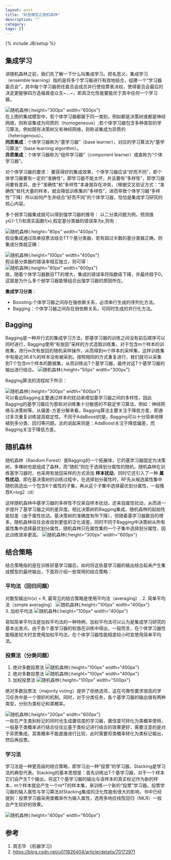 ```yaml
---
layout: post
title: "树型模型之随机森林"
description: ""
category: 
tags: []
---
```

{% include JB/setup %}

## 集成学习
讲随机森林之前，我们先了解一下什么叫集成学习。顾名思义，集成学习（ensemble learning）指的是将多个学习器进行有效地结合，组建一个“学习器委员会”，其中每个学习器担任委员会成员并行使投票表决权，使得委员会最后的决定更能够四方造福普度众生~…~，即其泛化性能要能优于其中任何一个学习器。

![随机森林](https://raw.githubusercontent.com/yuzujin/yuzujin.github.com/master/images/随机森林1.jpeg?raw=true "Title"){:height="300px" width="650px"}  
在上图的集成模型中，若个体学习器都属于同一类别，例如都是决策树或都是神经网络，则称该集成为同质的（homogeneous）;若个体学习器包含多种类型的学习算法，例如既有决策树又有神经网络，则称该集成为异质的（heterogenous）。  
**同质集成**：个体学习器称为“基学习器”（base learner），对应的学习算法为“基学习算法”（base learning algorithm）。  
**异质集成**：个体学习器称为“组件学习器”（component learner）或直称为“个体学习器”。  

对个体学习器的要求： 要获得好的集成效果，个体学习器应该“好而不同”，即个体学习器要有一定的“准确性”，即学习器不能太坏，并且要有“多样性”，即学习器间要有差异。由于“准确性”和“多样性”本身就存在冲突，（根据交叉验证方式：“准确性”依托大量的样本，就会降低训练集的“多样性”，进而导致个体学习器“多样性”下降）所以如何产生并结合“好而不同”的个体学习器，恰恰是集成学习研究的核心内容。  

多个弱学习器集成就可以得到强学习器的推导：
以二分类问题为例，预测值y∈{-1,1}和真实函数f(x),假定基分类器的错误率为ϵ,则有：  

![随机森林](https://raw.githubusercontent.com/yuzujin/yuzujin.github.com/master/images/随机森林2.png?raw=true "Title"){:height="80px" width="400px"}  
假设集成通过简单投票法结合TT个基分类器，若有超过半数的基分类器正确，则集成分类就正确： 

![随机森林](https://raw.githubusercontent.com/yuzujin/yuzujin.github.com/master/images/随机森林3.png?raw=true "Title"){:height="100px" width="400px"}  
假设基分类器的错误率相互独立，则可得：  
![随机森林](https://raw.githubusercontent.com/yuzujin/yuzujin.github.com/master/images/随机森林4.png?raw=true "Title"){:height="80px" width="600px"}  
故，随着个体学习器数目TT的增大，集成的错误率将指数级下降，并最终趋于0。这就是为什么多个弱学习器能够组合出强学习器的原因所在。  

**集成学习分类**：  
* Boosting:个体学习器之间存在强依赖关系，必须串行生成的序列化方法。
* Bagging：个体学习器之间存在弱依赖关系，可同时生成的并行化方法。

##  Bagging
Bagging是一种并行式的集成学习方法，即基学习器的训练之间没有前后顺序可以同时进行，Bagging使用“有放回”采样的方式选取训练集，对于包含m个样本的训练集，进行m次有放回的随机采样操作，从而得到m个样本的采样集，这样训练集中有接近36.8%的样本没有被采到。按照相同的方式重复进行，我们就可以采集到T个包含m个样本的数据集，从而训练出T个基学习器，最终对这T个基学习器的输出进行结合。
![随机森林](https://raw.githubusercontent.com/yuzujin/yuzujin.github.com/master/images/随机森林5.png?raw=true "Title"){:height="50px" width="300px"}  

Bagging算法的流程如下所示：  

![随机森林](https://raw.githubusercontent.com/yuzujin/yuzujin.github.com/master/images/随机森林6.jpeg?raw=true "Title"){:height="300px" width="600px"}  
可以看出Bagging主要通过样本的扰动来增加基学习器之间的多样性，因此Bagging的基学习器应为那些对训练集十分敏感的不稳定学习算法，例如：神经网络与决策树等。从偏差-方差分解来看，Bagging算法主要关注于降低方差，即通过多次重复训练提高稳定性。不同于AdaBoost的是，Bagging可以十分简单地移植到多分类、回归等问题。总的说起来则是：AdaBoost关注于降低偏差，而Bagging关注于降低方差。

## 随机森林
随机森林（Random Forest）是Bagging的一个拓展体，它的基学习器固定为决策树，多棵树也就组成了森林，而“随机”则在于选择划分属性的随机，随机森林在训练基学习器时，也采用有放回采样的方式添加 **样本扰动**，同时它还引入了一种 **属性扰动**，即在基决策树的训练过程中，在选择划分属性时，RF先从候选属性集中随机挑选出一个包含K个属性的子集，再从这个子集中选择最优划分属性，一般推荐K=log2（d）

这样随机森林中基学习器的多样性不仅来自样本扰动，还来自属性扰动，从而进一步提升了基学习器之间的差异度。相比决策树的Bagging集成，随机森林的起始性能较差（由于属性扰动，基决策树的准确度有所下降），但随着基学习器数目的增多，随机森林往往会收敛到更低的泛化误差。同时不同于Bagging中决策树从所有属性集中选择最优划分属性，随机森林只在属性集的一个子集中选择划分属性，因此训练效率更高。
![随机森林](https://raw.githubusercontent.com/yuzujin/yuzujin.github.com/master/images/随机森林7.jpeg?raw=true "Title"){:height="300px" width="600px"}  

## 结合策略
结合策略指的是在训练好基学习器后，如何将这些基学习器的输出结合起来产生集成模型的最终输出，下面将介绍一些常用的结合策略：  
### 平均法（回归问题）
对数型输出hi(x) = R, 最常见的结合策略是使用平均法（averaging）.
2. 简单平均法（simple averaging）
![随机森林](https://raw.githubusercontent.com/yuzujin/yuzujin.github.com/master/images/随机森林8.png?raw=true "Title"){:height="100px" width="400px"}   
3. 加权平均法
![随机森林](https://raw.githubusercontent.com/yuzujin/yuzujin.github.com/master/images/随机森林9.png?raw=true "Title"){:height="100px" width="400px"}  

易知简单平均法是加权平均法的一种特例，加权平均法可以认为是集成学习研究的基本出发点。由于各个基学习器的权值在训练中得出，一般而言，在个体学习器性能相差较大时宜使用加权平均法，在个体学习器性能相差较小时宜使用简单平均法。

### 投票法（分类问题）
1. 绝对多数投票法
![随机森林](https://raw.githubusercontent.com/yuzujin/yuzujin.github.com/master/images/随机森林10.png?raw=true "Title"){:height="100px" width="400px"}  
2. 绝对多数投票法
![随机森林](https://raw.githubusercontent.com/yuzujin/yuzujin.github.com/master/images/随机森林11.png?raw=true "Title"){:height="100px" width="400px"}  
3. 加权投票法
![随机森林](https://raw.githubusercontent.com/yuzujin/yuzujin.github.com/master/images/随机森林12.png?raw=true "Title"){:height="100px" width="500px"}  

绝对多数投票法（majority voting）提供了拒绝选项，这在可靠性要求很高的学习任务中是一个很好的机制。同时，对于分类任务，各个基学习器的输出值有两种类型，分别为类标记和类概率。

![随机森林](https://raw.githubusercontent.com/yuzujin/yuzujin.github.com/master/images/随机森林13.png?raw=true "Title"){:height="200px" width="600px"}   
一些在产生类别标记的同时也生成置信度的学习器，置信度可转化为类概率使用，一般基于类概率进行结合往往比基于类标记进行结合的效果更好，需要注意的是对于异质集成，其类概率不能直接进行比较，此时需要将类概率转化为类标记输出，然后再投票。

### 学习法
学习法是一种更高级的结合策略，即学习出一种“投票”的学习器，Stacking是学习法的典型代表。Stacking的基本思想是：首先训练出T个基学习器，对于一个样本它们会产生T个输出，将这T个基学习器的输出与该样本的真实标记作为新的样本，m个样本就会产生一个m*T的样本集，来训练一个新的“投票”学习器。投票学习器的输入属性与学习算法对Stacking集成的泛化性能有很大的影响，书中已经提到：投票学习器采用类概率作为输入属性，选用多响应线性回归（MLR）一般会产生较好的效果。

![随机森林](https://raw.githubusercontent.com/yuzujin/yuzujin.github.com/master/images/随机森林14.png?raw=true "Title"){:height="400px" width="600px"}  

## 参考
1. 周志华 《机器学习》
2. https://blog.csdn.net/u011826404/article/details/70172971
